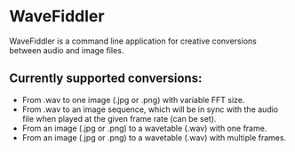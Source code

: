 # WaveFiddler
WaveFiddler is a command line application for creative conversions between audio and image files.

## Currently supported conversions:
- From .wav to one image (.jpg or .png) with variable FFT size.
- From .wav to an image sequence, which will be in sync with the audio file when played at the given frame rate (can be set).
- From an image (.jpg or .png) to a wavetable (.wav) with one frame.
- From an image (.jpg or .png) to a wavetable (.wav) with multiple frames.